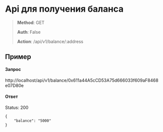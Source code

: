 # Api для получения баланса

> **Method**: GET
>
> **Auth**: False
>
> **Action**: /api/v1/balance/:address

## Пример

#### Запрос
http://localhost/api/v1/balance/0x611a44A5cCD53A75d666033f609aF8468e07D80e

#### Ответ

Status: 200

```
{
	"balance": "5000"
}
```

